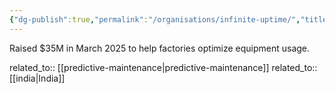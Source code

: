```yaml
---
{"dg-publish":true,"permalink":"/organisations/infinite-uptime/","title":"Infinite Uptime"}
---
```



Raised $35M in March 2025 to help factories optimize equipment usage.

related_to:: [[predictive-maintenance\|predictive-maintenance]]
related_to:: [[india\|India]]
